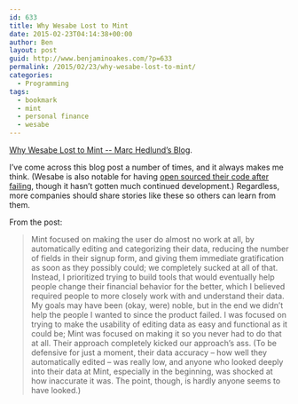 ```yaml
---
id: 633
title: Why Wesabe Lost to Mint
date: 2015-02-23T04:14:38+00:00
author: Ben
layout: post
guid: http://www.benjaminoakes.com/?p=633
permalink: /2015/02/23/why-wesabe-lost-to-mint/
categories:
  - Programming
tags:
  - bookmark
  - mint
  - personal finance
  - wesabe
---
```

[Why Wesabe Lost to Mint -- Marc Hedlund&#8217;s Blog](http://blog.precipice.org/why-wesabe-lost-to-mint/).

I&#8217;ve come across this blog post a number of times, and it always makes me think. (Wesabe is also notable for having [open sourced their code after failing](https://github.com/wesabe/), though it hasn&#8217;t gotten much continued development.) Regardless, more companies should share stories like these so others can learn from them.

From the post:

> Mint focused on making the user do almost no work at all, by automatically editing and categorizing their data, reducing the number of fields in their signup form, and giving them immediate gratification as soon as they possibly could; we completely sucked at all of that. Instead, I prioritized trying to build tools that would eventually help people change their financial behavior for the better, which I believed required people to more closely work with and understand their data. My goals may have been (okay, were) noble, but in the end we didn’t help the people I wanted to since the product failed. I was focused on trying to make the usability of editing data as easy and functional as it could be; Mint was focused on making it so you never had to do that at all. Their approach completely kicked our approach’s ass. (To be defensive for just a moment, their data accuracy – how well they automatically edited – was really low, and anyone who looked deeply into their data at Mint, especially in the beginning, was shocked at how inaccurate it was. The point, though, is hardly anyone seems to have looked.)